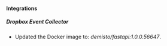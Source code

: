 #### Integrations
##### Dropbox Event Collector
- Updated the Docker image to: *demisto/fastapi:1.0.0.56647*.
